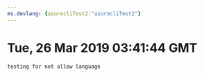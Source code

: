 ```yaml
---
ms.devlang: {azurecliTest2:"azurecliTest2"}
---
```

# Tue, 26 Mar 2019 03:41:44 GMT

```azurecliTest2
testing for not allow language
```

